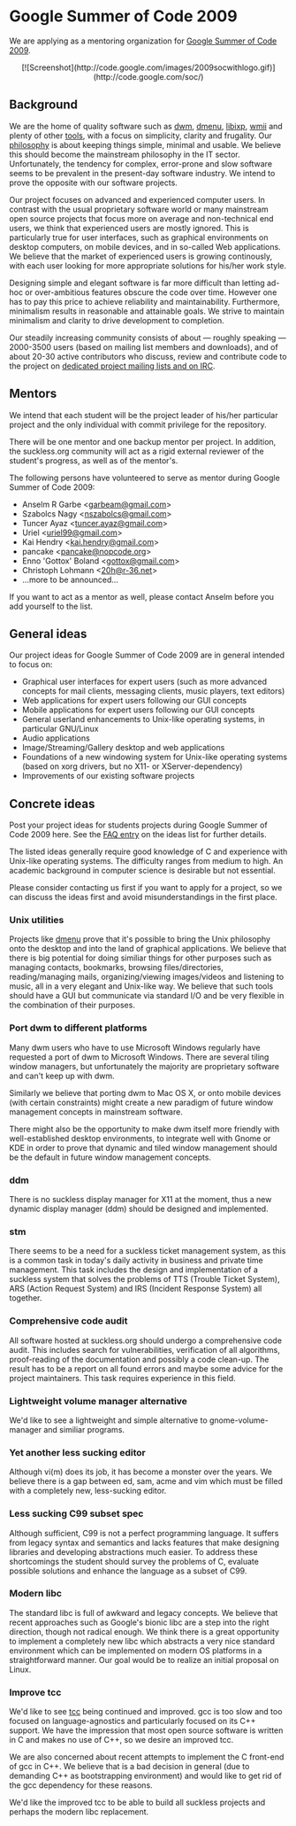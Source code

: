 Google Summer of Code 2009
==========================
We are applying as a mentoring organization for [Google Summer of Code 2009](http://code.google.com/soc/).

<center>[![Screenshot](http://code.google.com/images/2009socwithlogo.gif)](http://code.google.com/soc/)</center>

Background
----------
We are the home of quality software such as [dwm](http://dwm.suckless.org),
[dmenu](http://tools.suckless.org), [libixp](http://libs.suckless.org/libixp),
[wmii](http://wmii.suckless.org) and plenty of other [tools](http://tools.suckless.org), with
a focus on simplicity, clarity and frugality. Our [philosophy](/common/) is
about keeping things simple, minimal and usable. We believe this should become
the mainstream philosophy in the IT sector. Unfortunately, the tendency for
complex, error-prone and slow software seems to be prevalent in the present-day
software industry. We intend to prove the opposite with our software projects.

Our project focuses on advanced and experienced computer users. In contrast
with the usual proprietary software world or many mainstream open source
projects that focus more on average and non-technical end users, we think that
experienced users are mostly ignored. This is particularly true for user
interfaces, such as graphical environments on desktop computers, on mobile
devices, and in so-called Web applications. We believe that the market of
experienced users is growing continously, with each user looking for more
appropriate solutions for his/her work style.

Designing simple and elegant software is far more difficult than letting ad-hoc
or over-ambitious features obscure the code over time. However one has to pay
this price to achieve reliability and maintainability. Furthermore, minimalism
results in reasonable and attainable goals. We strive to maintain minimalism and
clarity to drive development to completion.

Our steadily increasing community consists of about &mdash; roughly speaking &mdash;
2000-3500 users (based on mailing list members and downloads), and of
about 20-30 active contributors who discuss, review and contribute code to the
project on [dedicated project mailing lists and on IRC](/common/community).

Mentors
-------
We intend that each student will be the project leader of his/her particular
project and the only individual with commit privilege for the repository.

There will be one mentor and one backup mentor per project. In addition, the
suckless.org community will act as a rigid external reviewer of the
student's progress, as well as of the mentor's.

The following persons have volunteered to serve as mentor during Google
Summer of Code 2009:

* Anselm R Garbe <<garbeam@gmail.com>>
* Szabolcs Nagy <<nszabolcs@gmail.com>>
* Tuncer Ayaz <<tuncer.ayaz@gmail.com>>
* Uriel <<uriel99@gmail.com>>
* Kai Hendry <<kai.hendry@gmail.com>>
* pancake <<pancake@nopcode.org>>
* Enno 'Gottox' Boland <<gottox@gmail.com>>
* Christoph Lohmann <<20h@r-36.net>>
* ...more to be announced...

If you want to act as a mentor as well, please contact Anselm before you
add yourself to the list.

General ideas
-------------
Our project ideas for Google Summer of Code 2009 are in general intended
to focus on:

* Graphical user interfaces for expert users (such as more advanced
  concepts for mail clients, messaging clients, music players, text editors)
* Web applications for expert users following our GUI concepts
* Mobile applications for expert users following our GUI concepts
* General userland enhancements to Unix-like operating systems, in particular
  GNU/Linux
* Audio applications
* Image/Streaming/Gallery desktop and web applications
* Foundations of a new windowing system for Unix-like operating systems
  (based on xorg drivers, but no X11- or XServer-dependency)
* Improvements of our existing software projects

Concrete ideas
--------------
Post your project ideas for students projects during Google Summer of Code
2009 here. See the [FAQ entry][FAQ] on the ideas list for further details.

The listed ideas generally require good knowledge of C and experience with
Unix-like operating systems. The difficulty ranges from medium to high.
An academic background in computer science is desirable but not essential.

Please consider contacting us first if you want to apply for a project, so we
can discuss the ideas first and avoid misunderstandings in the first place.

### Unix utilities

Projects like [dmenu](http://tools.suckless.org/dmenu) prove that it's possible
to bring the Unix philosophy onto the desktop and into the land of graphical
applications. We believe that there is big potential for doing similiar things
for other purposes such as managing contacts, bookmarks, browsing
files/directories, reading/managing mails, organizing/viewing images/videos and
listening to music, all in a very elegant and Unix-like way. We believe that such
tools should have a GUI but communicate via standard I/O and be very flexible in
the combination of their purposes.

### Port dwm to different platforms

Many dwm users who have to use Microsoft Windows regularly have requested a
port of dwm to Microsoft Windows. There are several tiling window managers, but
unfortunately the majority are proprietary software and can't keep up with dwm.

Similarly we believe that porting dwm to Mac OS X, or onto mobile devices (with
certain constraints) might create a new paradigm of future window management
concepts in mainstream software.

There might also be the opportunity to make dwm itself more friendly with
well-established desktop environments, to integrate well with Gnome or KDE in
order to prove that dynamic and tiled window management should be the default
in future window management concepts.

### ddm

There is no suckless display manager for X11 at the moment, thus a new
dynamic display manager (ddm) should be designed and implemented.

### stm

There seems to be a need for a suckless ticket management system, as this
is a common task in today's daily activity in business and private time
management. This task includes the design and implementation of a suckless
system that solves the problems of TTS (Trouble Ticket System), ARS (Action
Request System) and IRS (Incident Response System) all together.

### Comprehensive code audit

All software hosted at suckless.org should undergo a comprehensive
code audit. This includes search for vulnerabilities, verification of
all algorithms, proof-reading of the documentation and possibly a code
clean-up. The result has to be a report on all found errors and maybe some
advice for the project maintainers. This task requires experience in this
field.

### Lightweight volume manager alternative

We'd like to see a lightweight and simple alternative to gnome-volume-manager
and similiar programs.

### Yet another less sucking editor

Although vi(m) does its job, it has become a monster over the years. We
believe there is a gap between ed, sam, acme and vim which must be filled with
a completely new, less-sucking editor.

### Less sucking C99 subset spec

Although sufficient, C99 is not a perfect programming language. It suffers from
legacy syntax and semantics and lacks features that make designing libraries
and developing abstractions much easier. To address these shortcomings the
student should survey the problems of C, evaluate possible solutions and
enhance the language as a subset of C99.

### Modern libc

The standard libc is full of awkward and legacy concepts. We believe that
recent approaches such as Google's bionic libc are a step into the right
direction, though not radical enough. We think there is a great opportunity to
implement a completely new libc which abstracts a very nice standard
environment which can be implemented on modern OS platforms in a straightforward manner. 
Our goal would be to realize an initial proposal on Linux.

### Improve tcc

We'd like to see [tcc](http://bellard.org/tcc/) being continued and improved.  gcc is too slow and too
focused on language-agnostics and particularly focused on its C++ support. We
have the impression that most open source software is written in C and makes no
use of C++, so we desire an improved tcc.

We are also concerned about recent attempts to implement the C front-end of gcc
in C++. We believe that is a bad decision in general (due to demanding C++ as
bootstrapping environment) and would like to get rid of the gcc dependency
for these reasons.

We'd like the improved tcc to be able to build all suckless projects
and perhaps the modern libc replacement.

[FAQ]: http://code.google.com/opensource/gsoc/2009/faqs.html#0_1_ideas_5167658354380897_772
